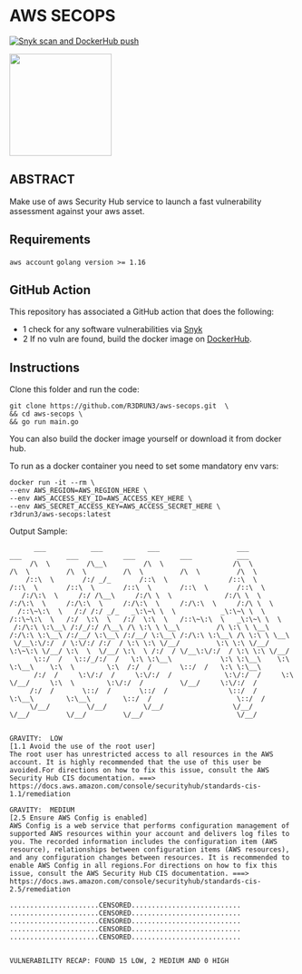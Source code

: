 # AWS SECOPS
[![Snyk scan and DockerHub push](https://github.com/R3DRUN3/aws-secops/actions/workflows/snyk-scan.yml/badge.svg)](https://github.com/R3DRUN3/aws-secops/actions/workflows/snyk-scan.yml)

<p><img width="180" height="180" src="https://github.com/yurijserrano/Github-Profile-Readme-Logos/blob/master/cloud/amazon.svg"></p>

## ABSTRACT

Make use of aws Security Hub service to launch a fast vulnerability assessment against your aws asset.

## Requirements

`aws account` `golang version >= 1.16`

## GitHub Action
This repository has associated a GitHub action that does the following: 
<br>
* 1 check for any software vulnerabilities via [Snyk](https://app.snyk.io)
* 2 If no vuln are found, build the docker image on [DockerHub](https://hub.docker.com/).



## Instructions

Clone this folder and run the code:

```console
git clone https://github.com/R3DRUN3/aws-secops.git  \
&& cd aws-secops \
&& go run main.go
```

You can also build the docker image yourself or download it from docker hub.

To run as a docker container you need to set some mandatory env vars:

```docker
docker run -it --rm \
--env AWS_REGION=AWS_REGION_HERE \
--env AWS_ACCESS_KEY_ID=AWS_ACCESS_KEY_HERE \
--env AWS_SECRET_ACCESS_KEY=AWS_ACCESS_SECRET_HERE \
r3drun3/aws-secops:latest
```

Output Sample:

```console
      ___           ___           ___                   ___           ___           ___           ___           ___           ___
     /\  \         /\__\         /\  \                 /\  \         /\  \         /\  \         /\  \         /\  \         /\  \
    /::\  \       /:/ _/_       /::\  \               /::\  \       /::\  \       /::\  \       /::\  \       /::\  \       /::\  \
   /:/\:\  \     /:/ /\__\     /:/\ \  \             /:/\ \  \     /:/\:\  \     /:/\:\  \     /:/\:\  \     /:/\:\  \     /:/\ \  \
  /::\~\:\  \   /:/ /:/ _/_   _\:\~\ \  \           _\:\~\ \  \   /::\~\:\  \   /:/  \:\  \   /:/  \:\  \   /::\~\:\  \   _\:\~\ \  \
 /:/\:\ \:\__\ /:/_/:/ /\__\ /\ \:\ \ \__\         /\ \:\ \ \__\ /:/\:\ \:\__\ /:/__/ \:\__\ /:/__/ \:\__\ /:/\:\ \:\__\ /\ \:\ \ \__\
 \/__\:\/:/  / \:\/:/ /:/  / \:\ \:\ \/__/         \:\ \:\ \/__/ \:\~\:\ \/__/ \:\  \  \/__/ \:\  \ /:/  / \/__\:\/:/  / \:\ \:\ \/__/
      \::/  /   \::/_/:/  /   \:\ \:\__\            \:\ \:\__\    \:\ \:\__\    \:\  \        \:\  /:/  /       \::/  /   \:\ \:\__\
      /:/  /     \:\/:/  /     \:\/:/  /             \:\/:/  /     \:\ \/__/     \:\  \        \:\/:/  /         \/__/     \:\/:/  /
     /:/  /       \::/  /       \::/  /               \::/  /       \:\__\        \:\__\        \::/  /                     \::/  /
     \/__/         \/__/         \/__/                 \/__/         \/__/         \/__/         \/__/                       \/__/


GRAVITY:  LOW
[1.1 Avoid the use of the root user]
The root user has unrestricted access to all resources in the AWS account. It is highly recommended that the use of this user be avoided.For directions on how to fix this issue, consult the AWS Security Hub CIS documentation. ===> https://docs.aws.amazon.com/console/securityhub/standards-cis-1.1/remediation

GRAVITY:  MEDIUM
[2.5 Ensure AWS Config is enabled]
AWS Config is a web service that performs configuration management of supported AWS resources within your account and delivers log files to you. The recorded information includes the configuration item (AWS resource), relationships between configuration items (AWS resources), and any configuration changes between resources. It is recommended to enable AWS Config in all regions.For directions on how to fix this issue, consult the AWS Security Hub CIS documentation. ===> https://docs.aws.amazon.com/console/securityhub/standards-cis-2.5/remediation

......................CENSORED...........................
......................CENSORED...........................
......................CENSORED...........................
......................CENSORED...........................
......................CENSORED...........................


VULNERABILITY RECAP: FOUND 15 LOW, 2 MEDIUM AND 0 HIGH

```
